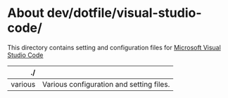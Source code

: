 # About dev/dotfile/visual-studio-code/
This directory contains setting and configuration files for [Microsoft Visual Studio Code](https://visualstudio.microsoft.com/)

| .**/**  |                                                                                                            |
| -------:|:---------------------------------------------------------------------------------------------------------- |
| various | Various configuration and setting files.                                                                   |
